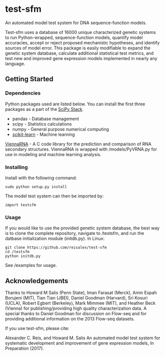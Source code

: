 # test-sfm
An automated model test system for DNA sequence-function models.

Test-sfm uses a database of 16000 unique characterized genetic systems to run Python-wrapped, sequence-function models, quantify model accuracies, accept or reject proposed mechanistic hypotheses, and identify sources of model error. This package is easily modifiable to expand the genetic system database, calculate additional statistical test metrics, and test new and improved gene expression models implemented in nearly any language.

## Getting Started

### Dependencies
Python packages used are listed below. You can install the first three packages as a part of the [SciPy Stack](https://www.scipy.org/install.html).
* pandas - Database management
* scipy - Statistics calculations 
* numpy - General purpose numerical computing
* [scikit-learn](http://scikit-learn.org/stable/install.html) - Machine learning

[ViennaRNA](https://www.tbi.univie.ac.at/RNA/) - A C code library for the prediction and comparison of RNA secondary structures. ViennaRNA is wrapped with /models/PyVRNA.py for use in modeling and machine learning analysis.

### Installing
Install with the following command:
```
sudo python setup.py install
```
The model test system can then be imported by:
```
import testsfm
```

### Usage
If you would like to use the provided genetic system database, the best way is to clone the complete repository, navigate to /testsfm, and run the datbase initialization module (initdb.py). In Linux:
```
git clone https://github.com/reisalex/test-sfm
cd /testsfm
python initdb.py
```

See /examples for usage. 


## Acknowledgements
Thanks to Howard M Salis (Penn State), Iman Farasat (Merck), Amin Espah Borujeni (MIT), Tian Tian (JBEI), Daniel Goodman (Harvard), Sri Kosuri (UCLA), Robert Egbert (Berkeley), Mark Mimmee (MIT), and Heather Beck (Vienna) for publishing/providing high quality characterization data. A special thanks to Daniel Goodman for discussion on Flow-seq and for providing additional information on the 2013 Flow-seq datasets.

If you use test-sfm, please cite:

Alexander C. Reis, and Howard M. Salis
An automated model test system for systematic development and
improvement of gene expression models, In Preparation (2017).

